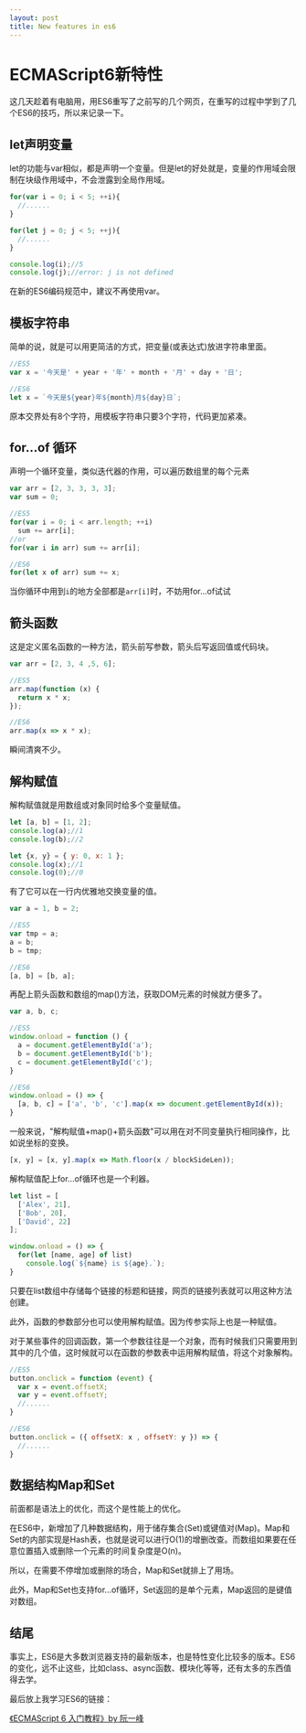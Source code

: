```yaml
---
layout: post
title: New features in es6
---
```


# ECMAScript6新特性

这几天趁着有电脑用，用ES6重写了之前写的几个网页，在重写的过程中学到了几个ES6的技巧，所以来记录一下。

## let声明变量

let的功能与var相似，都是声明一个变量。但是let的好处就是，变量的作用域会限制在块级作用域中，不会泄露到全局作用域。

```javascript
for(var i = 0; i < 5; ++i){
  //......
}

for(let j = 0; j < 5; ++j){
  //......
}

console.log(i);//5
console.log(j);//error: j is not defined
```

在新的ES6编码规范中，建议不再使用var。

## 模板字符串

简单的说，就是可以用更简洁的方式，把变量(或表达式)放进字符串里面。

```javascript
//ES5
var x = '今天是' + year + '年' + month + '月' + day + '日';

//ES6
let x = `今天是${year}年${month}月${day}日`;
```

原本交界处有8个字符，用模板字符串只要3个字符，代码更加紧凑。

## for...of 循环

声明一个循环变量，类似迭代器的作用，可以遍历数组里的每个元素

```javascript
var arr = [2, 3, 3, 3, 3];
var sum = 0;

//ES5
for(var i = 0; i < arr.length; ++i)
  sum += arr[i];
//or
for(var i in arr) sum += arr[i];

//ES6
for(let x of arr) sum += x;
```

当你循环中用到`i`的地方全部都是`arr[i]`时，不妨用for...of试试

## 箭头函数

这是定义匿名函数的一种方法，箭头前写参数，箭头后写返回值或代码块。

```javascript
var arr = [2, 3, 4 ,5, 6];

//ES5
arr.map(function (x) {
  return x * x;
});

//ES6
arr.map(x => x * x);
```

瞬间清爽不少。

## 解构赋值

解构赋值就是用数组或对象同时给多个变量赋值。

```javascript
let [a, b] = [1, 2];
console.log(a);//1
console.log(b);//2

let {x, y} = { y: 0, x: 1 };
console.log(x);//1
console.log(0);//0
```

有了它可以在一行内优雅地交换变量的值。

```javascript
var a = 1, b = 2;

//ES5
var tmp = a;
a = b;
b = tmp;

//ES6
[a, b] = [b, a];
```

再配上箭头函数和数组的map()方法，获取DOM元素的时候就方便多了。

```javascript
var a, b, c;

//ES5
window.onload = function () {
  a = document.getElementById('a');
  b = document.getElementById('b');
  c = document.getElementById('c');
}

//ES6
window.onload = () => {
  [a, b, c] = ['a', 'b', 'c'].map(x => document.getElementById(x));
}
```

一般来说，"解构赋值+map()+箭头函数"可以用在对不同变量执行相同操作，比如说坐标的变换。

```javascript
[x, y] = [x, y].map(x => Math.floor(x / blockSideLen));
```

解构赋值配上for...of循环也是一个利器。

```javascript
let list = [
  ['Alex', 21],
  ['Bob', 20],
  ['David', 22]
];

window.onload = () => {
  for(let [name, age] of list)
    console.log(`${name} is ${age}.`);
}
```

只要在list数组中存储每个链接的标题和链接，网页的链接列表就可以用这种方法创建。

此外，函数的参数部分也可以使用解构赋值。因为传参实际上也是一种赋值。

对于某些事件的回调函数，第一个参数往往是一个对象，而有时候我们只需要用到其中的几个值，这时候就可以在函数的参数表中运用解构赋值，将这个对象解构。

```javascript
//ES5
button.onclick = function (event) {
  var x = event.offsetX;
  var y = event.offsetY;
  //......
}

//ES6
button.onclick = ({ offsetX: x , offsetY: y }) => {
  //......
}
```

## 数据结构Map和Set

前面都是语法上的优化，而这个是性能上的优化。

在ES6中，新增加了几种数据结构，用于储存集合(Set)或键值对(Map)。Map和Set的内部实现是Hash表，也就是说可以进行O(1)的增删改查。而数组如果要在任意位置插入或删除一个元素的时间复杂度是O(n)。

所以，在需要不停增加或删除的场合，Map和Set就排上了用场。

此外，Map和Set也支持for...of循环，Set返回的是单个元素，Map返回的是键值对数组。

## 结尾

事实上，ES6是大多数浏览器支持的最新版本，也是特性变化比较多的版本。ES6的变化，远不止这些，比如class、async函数、模块化等等，还有太多的东西值得去学。

最后放上我学习ES6的链接：

[《ECMAScript 6 入门教程》by 阮一峰](http://es6.ruanyifeng.com/)
